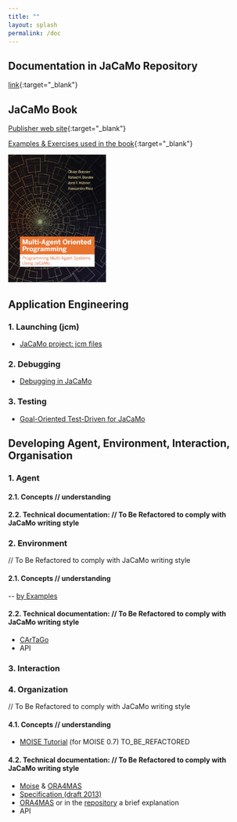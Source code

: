 ```yaml
---
title: ""
layout: splash
permalink: /doc
---
```


## Documentation in JaCaMo Repository

[link](http://jacamo-lang.github.io/jacamo/){:target="_blank"}

## JaCaMo Book

  [Publisher web site](https://mitpress.mit.edu/books/multi-agent-oriented-programming){:target="_blank"}

  [Examples & Exercises used in the book](https://jacamo-lang.github.io/documentation/maop-book/readme.html){:target="_blank"}

  <img src="jacamo-book-cover.jpg" width="200"/>



## Application Engineering

### 1. Launching (jcm)

- [JaCaMo project: jcm files](https://jacamo-lang.github.io/jacamo/jcm.html)

### 2. Debugging

- [Debugging in JaCaMo](https://jacamo-lang.github.io/jacamo/debug.html)

### 3. Testing

- [Goal-Oriented Test-Driven for JaCaMo](https://jacamo-lang.github.io/jacamo/tutorials/tdd/readme.html)

</details>

## Developing Agent, Environment, Interaction, Organisation

### 1. Agent 

#### 2.1. Concepts  // understanding

#### 2.2. Technical documentation: // To Be Refactored to comply with JaCaMo writing style

### 2. Environment  

// To Be Refactored to comply with JaCaMo writing style

#### 2.1. Concepts  // understanding

-- [by Examples](https://cartago.sourceforge.net/?page_id=47)

#### 2.2. Technical documentation: // To Be Refactored to comply with JaCaMo writing style

- [CArTaGo](http://cartago.sf.net/doc)
- API

### 3. Interaction

### 4. Organization

 // To Be Refactored to comply with JaCaMo writing style

#### 4.1. Concepts  // understanding

- [MOISE Tutorial](https://github.com/moise-lang/moise/blob/master/doc/tutorial/tutorial.pdf) (for MOISE 0.7) TO_BE_REFACTORED 

#### 4.2. Technical documentation: // To Be Refactored to comply with JaCaMo writing style

- [Moise](http://moise.sourceforge.net/doc) & [ORA4MAS](http://moise.sourceforge.net/doc/ora4mas)
- [Specification (draft 2013)](https://github.com/moise-lang/moise/blob/master/doc/specification/moise-spec.pdf)
- [ORA4MAS](https://moise.sourceforge.net/doc/ora4mas/) or in the [repository](https://github.com/moise-lang/moise/tree/master/doc/ora4mas) a brief explanation
- API

